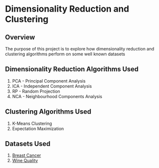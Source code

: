 # Dimensionality Reduction and Clustering

## Overview
The purpose of this project is to explore how dimensionality reduction and clustering algorithms perform on some well known datasets

## Dimensionality Reduction Algorithms Used
1) PCA - Principal Component Analysis
2) ICA - Independent Component Analysis
3) RP - Random Projection
4) NCA - Neighbourhood Components Analysis 


## Clustering Algorithms Used
1) K-Means Clustering
2) Expectation Maximization 


## Datasets Used
1) [Breast Cancer](https://archive.ics.uci.edu/ml/datasets/Breast+Cancer+Wisconsin+%28Diagnostic%29)
2) [Wine Quality](https://archive.ics.uci.edu/ml/datasets/Wine+Quality)
